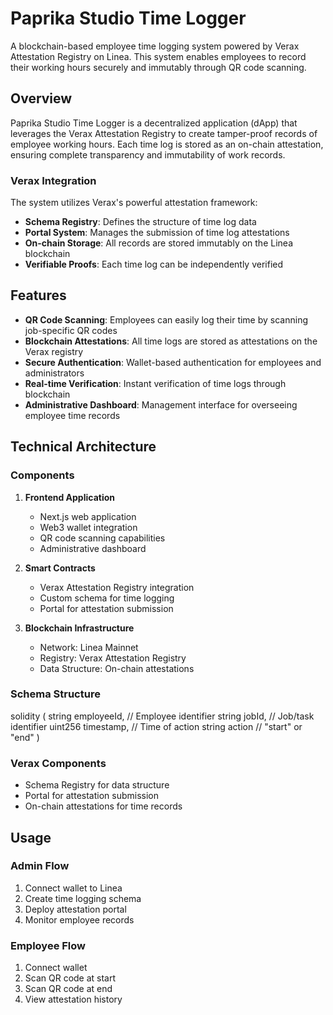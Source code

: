 # Paprika Studio Time Logger

A blockchain-based employee time logging system powered by Verax Attestation Registry on Linea. This system enables employees to record their working hours securely and immutably through QR code scanning.

## Overview

Paprika Studio Time Logger is a decentralized application (dApp) that leverages the Verax Attestation Registry to create tamper-proof records of employee working hours. Each time log is stored as an on-chain attestation, ensuring complete transparency and immutability of work records.

### Verax Integration

The system utilizes Verax's powerful attestation framework:
- **Schema Registry**: Defines the structure of time log data
- **Portal System**: Manages the submission of time log attestations
- **On-chain Storage**: All records are stored immutably on the Linea blockchain
- **Verifiable Proofs**: Each time log can be independently verified

## Features

- **QR Code Scanning**: Employees can easily log their time by scanning job-specific QR codes
- **Blockchain Attestations**: All time logs are stored as attestations on the Verax registry
- **Secure Authentication**: Wallet-based authentication for employees and administrators
- **Real-time Verification**: Instant verification of time logs through blockchain
- **Administrative Dashboard**: Management interface for overseeing employee time records

## Technical Architecture

### Components

1. **Frontend Application**
   - Next.js web application
   - Web3 wallet integration
   - QR code scanning capabilities
   - Administrative dashboard

2. **Smart Contracts**
   - Verax Attestation Registry integration
   - Custom schema for time logging
   - Portal for attestation submission

3. **Blockchain Infrastructure**
   - Network: Linea Mainnet
   - Registry: Verax Attestation Registry
   - Data Structure: On-chain attestations

### Schema Structure

solidity
(
string employeeId, // Employee identifier
string jobId, // Job/task identifier
uint256 timestamp, // Time of action
string action // "start" or "end"
)



### Verax Components
- Schema Registry for data structure
- Portal for attestation submission
- On-chain attestations for time records

## Usage

### Admin Flow
1. Connect wallet to Linea
2. Create time logging schema
3. Deploy attestation portal
4. Monitor employee records

### Employee Flow
1. Connect wallet
2. Scan QR code at start
3. Scan QR code at end
4. View attestation history

